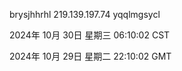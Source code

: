 brysjhhrhl 219.139.197.74 yqqlmgsycl

2024年 10月 30日 星期三 06:10:02 CST

2024年 10月 29日 星期二 22:10:02 GMT
